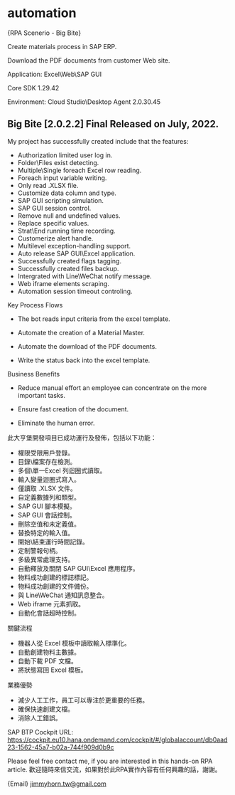 # automation
{RPA Scenerio - Big Bite}

Create materials process in SAP ERP.

Download the PDF documents from customer Web site.

Application: Excel\Web\SAP GUI

Core SDK 1.29.42

Environment: Cloud Studio\Desktop Agent 2.0.30.45

## Big Bite [2.0.2.2] Final Released on July, 2022.
My project has successfully created include that the features:
- Authorization limited user log in.
- Folder\Files exist detecting.
- Multiple\Single foreach Excel row reading.
- Foreach input variable writing.
- Only read .XLSX file.
- Customize data column and type.
- SAP GUI scripting simulation.
- SAP GUI session control.
- Remove null and undefined values.
- Replace specific values.
- Strat\End running time recording.
- Customerize alert handle.
- Multilevel exception-handling support.
- Auto release SAP GUI\Excel application.
- Successfully created flags tagging.
- Successfully created files backup.
- Intergrated with Line\WeChat notify message.
- Web iframe elements scraping.
- Automation session timeout controling.

Key Process Flows

- The bot reads input criteria from the excel template.

- Automate the creation of a Material Master.

- Automate the download of the PDF documents.

- Write the status back into the excel template.

Business Benefits

- Reduce manual effort an employee can concentrate on the more important tasks.

- Ensure fast creation of the document.

- Eliminate the human error.

此大亨堡開發項目已成功運行及發佈，包括以下功能： 
- 權限受限用戶登錄。 
- 目錄\檔案存在檢測。 
- 多個\單一Excel 列迴圈式讀取。 
- 輸入變量迴圈式寫入。 
- 僅讀取 .XLSX 文件。
- 自定義數據列和類型。
- SAP GUI 腳本模擬。 
- SAP GUI 會話控制。 
- 刪除空值和未定義值。 
- 替換特定的輸入值。 
- 開始\結束運行時間記錄。 
- 定制警報句柄。
- 多級異常處理支持。
- 自動釋放及關閉 SAP GUI\Excel 應用程序。 
- 物料成功創建的標誌標記。 
- 物料成功創建的文件備份。
- 與 Line\WeChat 通知訊息整合。
- Web iframe 元素抓取。
- 自動化會話超時控制。


關鍵流程 
- 機器人從 Excel 模板中讀取輸入標準化。
- 自動創建物料主數據。
- 自動下載 PDF 文檔。
- 將狀態寫回 Excel 模板。

業務優勢 
- 減少人工工作，員工可以專注於更重要的任務。
- 確保快速創建文檔。
- 消除人工錯誤。

SAP BTP Cockpit URL:
https://cockpit.eu10.hana.ondemand.com/cockpit/#/globalaccount/db0aad23-1562-45a7-b02a-744f909d0b9c

Please feel free contact me, if you are interested in this hands-on RPA article.
歡迎隨時來信交流，如果對於此RPA實作內容有任何興趣的話，謝謝。

{Email} jimmyhorn.tw@gmail.com

